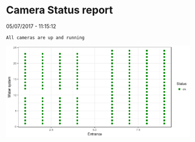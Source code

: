Camera Status report
================
05/07/2017 - 11:15:12

    All cameras are up and running

![](camreport_files/figure-markdown_github/unnamed-chunk-2-1.png)
